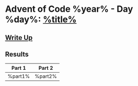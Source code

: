 # Advent of Code %year% - Day %day%: [%title%](https://adventofcode.com/%year%/day/%day%)

## [Write Up](https://github.com/CodingAP/advent-of-code/blob/main/writeups/%year%/day%day%_writeup.md)
## Results
| Part 1 | Part 2 | 
|:---:|:---:|
| %part1% | %part2% |